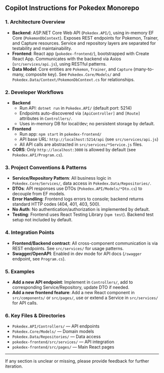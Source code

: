 ## Copilot Instructions for Pokedex Monorepo

### 1. Architecture Overview
- **Backend**: ASP.NET Core Web API (`Pokedex.API/`), using in-memory EF Core (`PokemonDbContext`). Exposes REST endpoints for Pokemon, Trainer, and Capture resources. Service and repository layers are separated for testability and maintainability.
- **Frontend**: React app (`pokedex-frontend/`), bootstrapped with Create React App. Communicates with the backend via Axios (`src/services/api.js`), using RESTful patterns.
- **Data Model**: Core entities are `Pokemon`, `Trainer`, and `Capture` (many-to-many, composite key). See `Pokedex.Core/Models/` and `Pokedex.Data/Context/PokemonDbContext.cs` for relationships.

### 2. Developer Workflows
- **Backend**
	- Run API: `dotnet run` in `Pokedex.API/` (default port: 5214)
	- Endpoints auto-discovered via `[ApiController]` and `[Route]` attributes in `Controllers/`.
	- Uses in-memory DB for local/dev; no persistent storage by default.
- **Frontend**
	- Run app: `npm start` in `pokedex-frontend/`
	- API base URL: `http://localhost:5214/api` (see `src/services/api.js`)
	- All API calls are abstracted in `src/services/*Service.js` files.
- **CORS**: Only `http://localhost:3000` is allowed by default (see `Pokedex.API/Program.cs`).

### 3. Project Conventions & Patterns
- **Service/Repository Pattern**: All business logic in `Pokedex.Core/Services/`, data access in `Pokedex.Data/Repositories/`.
- **DTOs**: API responses use DTOs (`Pokedex.API/Models/*Dto.cs`) to decouple from EF models.
- **Error Handling**: Frontend logs errors to console; backend returns standard HTTP codes (404, 401, 403, 500).
- **No Auth**: No authentication/authorization is implemented by default.
- **Testing**: Frontend uses React Testing Library (`npm test`). Backend test setup not included by default.

### 4. Integration Points
- **Frontend/Backend contract**: All cross-component communication is via REST endpoints. See `src/services/` for usage patterns.
- **Swagger/OpenAPI**: Enabled in dev mode for API docs (`/swagger` endpoint, see `Program.cs`).

### 5. Examples
- **Add a new API endpoint**: Implement in `Controllers/`, add to corresponding Service/Repository, update DTO if needed.
- **Add a new frontend feature**: Add a new React component in `src/components/` or `src/pages/`, use or extend a Service in `src/services/` for API calls.

### 6. Key Files & Directories
- `Pokedex.API/Controllers/` — API endpoints
- `Pokedex.Core/Models/` — Domain models
- `Pokedex.Data/Repositories/` — Data access
- `pokedex-frontend/src/services/` — API integration
- `pokedex-frontend/src/pages/` — Main React pages

---
If any section is unclear or missing, please provide feedback for further iteration.
